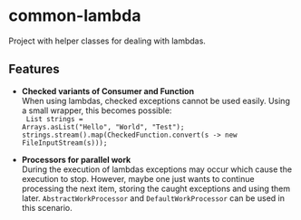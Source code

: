 common-lambda
=============

Project with helper classes for dealing with lambdas.

Features
--------
*   **Checked variants of Consumer and Function**<br/>
    When using lambdas, checked exceptions cannot be used easily. Using a small wrapper, this becomes possible:<br/>
    <code> 
    List<String> strings = Arrays.asList("Hello", "World", "Test");
    strings.stream().map(CheckedFunction.convert(s -> new FileInputStream(s)));
    </code>
    
*   **Processors for parallel work**<br/>
During the execution of lambdas exceptions may occur which cause the execution to stop. However, maybe one just wants to continue processing the next item, storing the caught exceptions and using them later. `AbstractWorkProcessor` and `DefaultWorkProcessor` can be used in this scenario.
